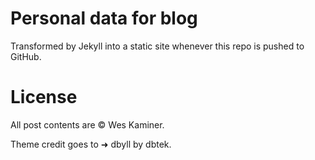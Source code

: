 # Personal data for blog
Transformed by Jekyll into a static site whenever this repo is pushed to GitHub.

# License
All post contents are © Wes Kaminer. 

Theme credit goes to ➜ dbyll by dbtek. 
